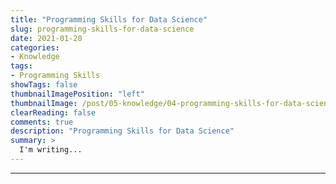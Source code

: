 ```yaml
---
title: "Programming Skills for Data Science"
slug: programming-skills-for-data-science
date: 2021-01-20
categories:
- Knowledge
tags:
- Programming Skills
showTags: false
thumbnailImagePosition: "left"
thumbnailImage: /post/05-knowledge/04-programming-skills-for-data-science/img/cover/programming-skills.jpg
clearReading: false	
comments: true
description: "Programming Skills for Data Science"
summary: >
  I'm writing...
---
```


---